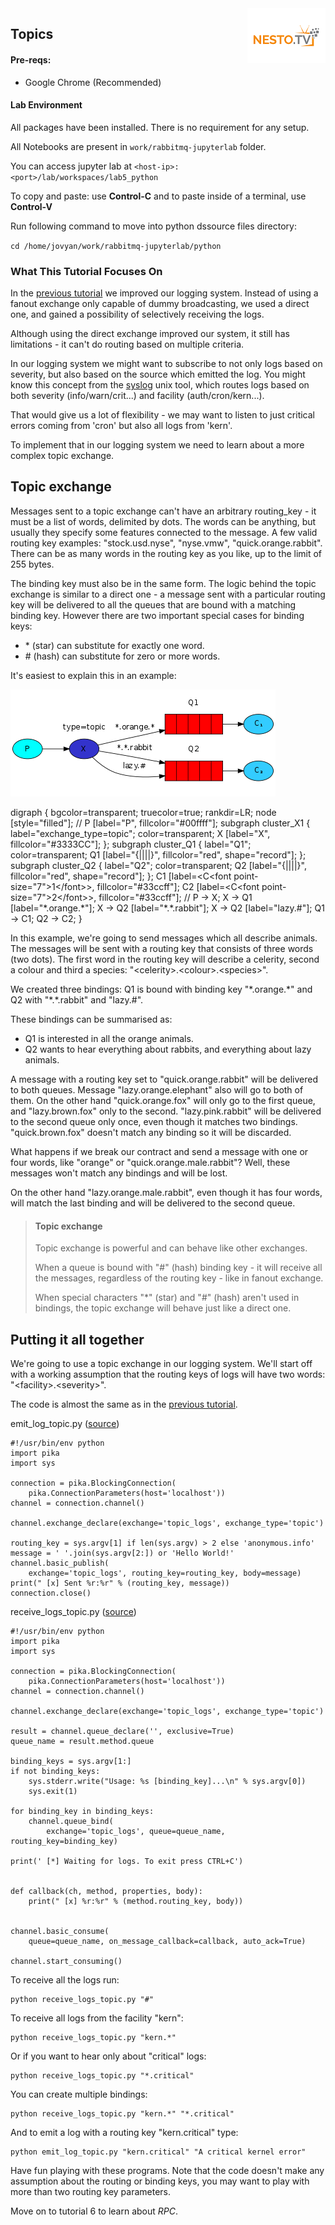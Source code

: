 <img align="right" src="./logo-small.png">


Topics
------


#### Pre-reqs:
- Google Chrome (Recommended)

#### Lab Environment
All packages have been installed. There is no requirement for any setup.

All Notebooks are present in `work/rabbitmq-jupyterlab` folder.

You can access jupyter lab at `<host-ip>:<port>/lab/workspaces/lab5_python`

To copy and paste: use **Control-C** and to paste inside of a terminal, use **Control-V**

Run following command to move into python dssource files directory:

`cd /home/jovyan/work/rabbitmq-jupyterlab/python`

### What This Tutorial Focuses On

In the [previous
tutorial](https://www.rabbitmq.com/tutorials/tutorial-four-python.html)
we improved our logging system. Instead of using a fanout exchange only
capable of dummy broadcasting, we used a direct one, and gained a
possibility of selectively receiving the logs.

Although using the direct exchange improved our system, it still has
limitations - it can't do routing based on multiple criteria.

In our logging system we might want to subscribe to not only logs based
on severity, but also based on the source which emitted the log. You
might know this concept from the
[syslog](https://en.wikipedia.org/wiki/Syslog) unix tool, which routes
logs based on both severity (info/warn/crit...) and facility
(auth/cron/kern...).

That would give us a lot of flexibility - we may want to listen to just
critical errors coming from 'cron' but also all logs from 'kern'.

To implement that in our logging system we need to learn about a more
complex topic exchange.

Topic exchange
--------------

Messages sent to a topic exchange can't have an arbitrary routing\_key -
it must be a list of words, delimited by dots. The words can be
anything, but usually they specify some features connected to the
message. A few valid routing key examples: "stock.usd.nyse", "nyse.vmw",
"quick.orange.rabbit". There can be as many words in the routing key as
you like, up to the limit of 255 bytes.

The binding key must also be in the same form. The logic behind the
topic exchange is similar to a direct one - a message sent with a
particular routing key will be delivered to all the queues that are
bound with a matching binding key. However there are two important
special cases for binding keys:

-   \* (star) can substitute for exactly one word.
-   \# (hash) can substitute for zero or more words.

It's easiest to explain this in an example:

![](https://raw.githubusercontent.com/fenago/rabbitmq-jupyterlab/master/images//python-five.png)

digraph { bgcolor=transparent; truecolor=true; rankdir=LR; node
[style="filled"]; // P [label="P", fillcolor="\#00ffff"]; subgraph
cluster\_X1 { label="exchange\_type=topic"; color=transparent; X
[label="X", fillcolor="\#3333CC"]; }; subgraph cluster\_Q1 { label="Q1";
color=transparent; Q1 [label="{||||}", fillcolor="red", shape="record"];
}; subgraph cluster\_Q2 { label="Q2"; color=transparent; Q2
[label="{||||}", fillcolor="red", shape="record"]; }; C1
[label=\<C\<font point-size="7"\>1\</font\>\>, fillcolor="\#33ccff"]; C2
[label=\<C\<font point-size="7"\>2\</font\>\>, fillcolor="\#33ccff"]; //
P -\> X; X -\> Q1 [label="\*.orange.\*"]; X -\> Q2
[label="\*.\*.rabbit"]; X -\> Q2 [label="lazy.\#"]; Q1 -\> C1; Q2 -\>
C2; }

In this example, we're going to send messages which all describe
animals. The messages will be sent with a routing key that consists of
three words (two dots). The first word in the routing key will describe
a celerity, second a colour and third a species:
"\<celerity\>.\<colour\>.\<species\>".

We created three bindings: Q1 is bound with binding key "\*.orange.\*"
and Q2 with "\*.\*.rabbit" and "lazy.\#".

These bindings can be summarised as:

-   Q1 is interested in all the orange animals.
-   Q2 wants to hear everything about rabbits, and everything about lazy
    animals.

A message with a routing key set to "quick.orange.rabbit" will be
delivered to both queues. Message "lazy.orange.elephant" also will go to
both of them. On the other hand "quick.orange.fox" will only go to the
first queue, and "lazy.brown.fox" only to the second. "lazy.pink.rabbit"
will be delivered to the second queue only once, even though it matches
two bindings. "quick.brown.fox" doesn't match any binding so it will be
discarded.

What happens if we break our contract and send a message with one or
four words, like "orange" or "quick.orange.male.rabbit"? Well, these
messages won't match any bindings and will be lost.

On the other hand "lazy.orange.male.rabbit", even though it has four
words, will match the last binding and will be delivered to the second
queue.

> #### Topic exchange
>
> Topic exchange is powerful and can behave like other exchanges.
>
> When a queue is bound with "\#" (hash) binding key - it will receive
> all the messages, regardless of the routing key - like in fanout
> exchange.
>
> When special characters "\*" (star) and "\#" (hash) aren't used in
> bindings, the topic exchange will behave just like a direct one.

Putting it all together
-----------------------

We're going to use a topic exchange in our logging system. We'll start
off with a working assumption that the routing keys of logs will have
two words: "\<facility\>.\<severity\>".

The code is almost the same as in the [previous
tutorial](https://www.rabbitmq.com/tutorials/tutorial-four-python.html).

emit\_log\_topic.py
([source](https://github.com/rabbitmq/rabbitmq-tutorials/blob/master/python/emit_log_topic.py))

``` {.lang-python .hljs}
#!/usr/bin/env python
import pika
import sys

connection = pika.BlockingConnection(
    pika.ConnectionParameters(host='localhost'))
channel = connection.channel()

channel.exchange_declare(exchange='topic_logs', exchange_type='topic')

routing_key = sys.argv[1] if len(sys.argv) > 2 else 'anonymous.info'
message = ' '.join(sys.argv[2:]) or 'Hello World!'
channel.basic_publish(
    exchange='topic_logs', routing_key=routing_key, body=message)
print(" [x] Sent %r:%r" % (routing_key, message))
connection.close()
```

receive\_logs\_topic.py
([source](https://github.com/rabbitmq/rabbitmq-tutorials/blob/master/python/receive_logs_topic.py))

``` {.lang-python .hljs}
#!/usr/bin/env python
import pika
import sys

connection = pika.BlockingConnection(
    pika.ConnectionParameters(host='localhost'))
channel = connection.channel()

channel.exchange_declare(exchange='topic_logs', exchange_type='topic')

result = channel.queue_declare('', exclusive=True)
queue_name = result.method.queue

binding_keys = sys.argv[1:]
if not binding_keys:
    sys.stderr.write("Usage: %s [binding_key]...\n" % sys.argv[0])
    sys.exit(1)

for binding_key in binding_keys:
    channel.queue_bind(
        exchange='topic_logs', queue=queue_name, routing_key=binding_key)

print(' [*] Waiting for logs. To exit press CTRL+C')


def callback(ch, method, properties, body):
    print(" [x] %r:%r" % (method.routing_key, body))


channel.basic_consume(
    queue=queue_name, on_message_callback=callback, auto_ack=True)

channel.start_consuming()
```

To receive all the logs run:

``` {.lang-bash .hljs}
python receive_logs_topic.py "#"
```

To receive all logs from the facility "kern":

``` {.lang-bash .hljs}
python receive_logs_topic.py "kern.*"
```

Or if you want to hear only about "critical" logs:

``` {.lang-bash .hljs}
python receive_logs_topic.py "*.critical"
```

You can create multiple bindings:

``` {.lang-bash .hljs}
python receive_logs_topic.py "kern.*" "*.critical"
```

And to emit a log with a routing key "kern.critical" type:

``` {.lang-bash .hljs}
python emit_log_topic.py "kern.critical" "A critical kernel error"
```

Have fun playing with these programs. Note that the code doesn't make
any assumption about the routing or binding keys, you may want to play
with more than two routing key parameters.

Move on to tutorial 6 to learn about *RPC*.
